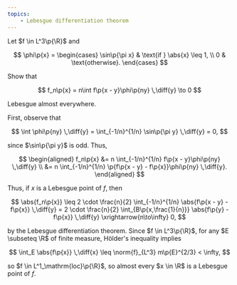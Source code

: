 ```yaml
---
topics:
    - Lebesgue differentiation theorem
---
```


<problem>

Let $f \in L^3\p{\R}$ and

$$
\phi\p{x}
    =
        \begin{cases}
            \sin\p{\pi x} & \text{if } \abs{x} \leq 1, \\
            0 & \text{otherwise}.
        \end{cases}
$$

Show that

$$
f_n\p{x} = n\int f\p{x - y}\phi\p{ny} \,\diff{y} \to 0
$$

Lebesgue almost everywhere.

</problem>

<solution>

First, observe that

$$
\int \phi\p{ny} \,\diff{y}
    = \int_{-1/n}^{1/n} \sin\p{\pi y} \,\diff{y}
    = 0,
$$

since $\sin\p{\pi y}$ is odd. Thus,

$$
\begin{aligned}
    f_n\p{x}
        &= n \int_{-1/n}^{1/n} f\p{x - y}\phi\p{ny} \,\diff{y} \\
        &= n \int_{-1/n}^{1/n} \p{f\p{x - y} - f\p{x}}\phi\p{ny} \,\diff{y}.
\end{aligned}
$$

Thus, if $x$ is a Lebesgue point of $f$, then

$$
\abs{f_n\p{x}}
    \leq 2 \cdot \frac{n}{2} \int_{-1/n}^{1/n} \abs{f\p{x - y} - f\p{x}} \,\diff{y}
    = 2 \cdot \frac{n}{2} \int_{B\p{x,\frac{1}{n}}} \abs{f\p{y} - f\p{x}} \,\diff{y}
    \xrightarrow{n\to\infty} 0,
$$

by the Lebesgue differentiation theorem. Since $f \in L^3\p{\R}$, for any $E \subseteq \R$ of finite measure, Hölder's inequality implies

$$
\int_E \abs{f\p{x}} \,\diff{x}
    \leq \norm{f}_{L^3} m\p{E}^{2/3}
    < \infty,
$$

so $f \in L^1_\mathrm{loc}\p{\R}$, so almost every $x \in \R$ is a Lebesgue point of $f$.

</solution>
